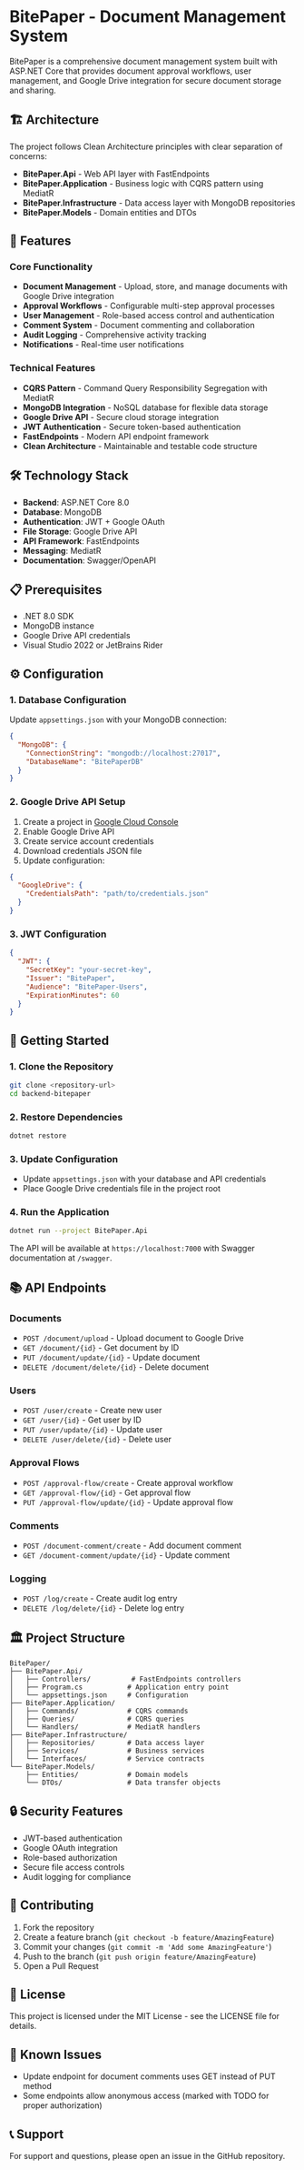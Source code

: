 # BitePaper - Document Management System

BitePaper is a comprehensive document management system built with ASP.NET Core that provides document approval workflows, user management, and Google Drive integration for secure document storage and sharing.

## 🏗️ Architecture

The project follows Clean Architecture principles with clear separation of concerns:

- **BitePaper.Api** - Web API layer with FastEndpoints
- **BitePaper.Application** - Business logic with CQRS pattern using MediatR
- **BitePaper.Infrastructure** - Data access layer with MongoDB repositories
- **BitePaper.Models** - Domain entities and DTOs

## 🚀 Features

### Core Functionality
- **Document Management** - Upload, store, and manage documents with Google Drive integration
- **Approval Workflows** - Configurable multi-step approval processes
- **User Management** - Role-based access control and authentication
- **Comment System** - Document commenting and collaboration
- **Audit Logging** - Comprehensive activity tracking
- **Notifications** - Real-time user notifications

### Technical Features
- **CQRS Pattern** - Command Query Responsibility Segregation with MediatR
- **MongoDB Integration** - NoSQL database for flexible data storage
- **Google Drive API** - Secure cloud storage integration
- **JWT Authentication** - Secure token-based authentication
- **FastEndpoints** - Modern API endpoint framework
- **Clean Architecture** - Maintainable and testable code structure

## 🛠️ Technology Stack

- **Backend**: ASP.NET Core 8.0
- **Database**: MongoDB
- **Authentication**: JWT + Google OAuth
- **File Storage**: Google Drive API
- **API Framework**: FastEndpoints
- **Messaging**: MediatR
- **Documentation**: Swagger/OpenAPI

## 📋 Prerequisites

- .NET 8.0 SDK
- MongoDB instance
- Google Drive API credentials
- Visual Studio 2022 or JetBrains Rider

## ⚙️ Configuration

### 1. Database Configuration
Update `appsettings.json` with your MongoDB connection:

```json
{
  "MongoDB": {
    "ConnectionString": "mongodb://localhost:27017",
    "DatabaseName": "BitePaperDB"
  }
}
```

### 2. Google Drive API Setup
1. Create a project in [Google Cloud Console](https://console.cloud.google.com)
2. Enable Google Drive API
3. Create service account credentials
4. Download credentials JSON file
5. Update configuration:

```json
{
  "GoogleDrive": {
    "CredentialsPath": "path/to/credentials.json"
  }
}
```

### 3. JWT Configuration
```json
{
  "JWT": {
    "SecretKey": "your-secret-key",
    "Issuer": "BitePaper",
    "Audience": "BitePaper-Users",
    "ExpirationMinutes": 60
  }
}
```

## 🚀 Getting Started

### 1. Clone the Repository
```bash
git clone <repository-url>
cd backend-bitepaper
```

### 2. Restore Dependencies
```bash
dotnet restore
```

### 3. Update Configuration
- Update `appsettings.json` with your database and API credentials
- Place Google Drive credentials file in the project root

### 4. Run the Application
```bash
dotnet run --project BitePaper.Api
```

The API will be available at `https://localhost:7000` with Swagger documentation at `/swagger`.

## 📚 API Endpoints

### Documents
- `POST /document/upload` - Upload document to Google Drive
- `GET /document/{id}` - Get document by ID
- `PUT /document/update/{id}` - Update document
- `DELETE /document/delete/{id}` - Delete document

### Users
- `POST /user/create` - Create new user
- `GET /user/{id}` - Get user by ID
- `PUT /user/update/{id}` - Update user
- `DELETE /user/delete/{id}` - Delete user

### Approval Flows
- `POST /approval-flow/create` - Create approval workflow
- `GET /approval-flow/{id}` - Get approval flow
- `PUT /approval-flow/update/{id}` - Update approval flow

### Comments
- `POST /document-comment/create` - Add document comment
- `GET /document-comment/update/{id}` - Update comment

### Logging
- `POST /log/create` - Create audit log entry
- `DELETE /log/delete/{id}` - Delete log entry

## 🏛️ Project Structure

```
BitePaper/
├── BitePaper.Api/
│   ├── Controllers/          # FastEndpoints controllers
│   ├── Program.cs           # Application entry point
│   └── appsettings.json     # Configuration
├── BitePaper.Application/
│   ├── Commands/            # CQRS commands
│   ├── Queries/             # CQRS queries
│   └── Handlers/            # MediatR handlers
├── BitePaper.Infrastructure/
│   ├── Repositories/        # Data access layer
│   ├── Services/            # Business services
│   └── Interfaces/          # Service contracts
└── BitePaper.Models/
    ├── Entities/            # Domain models
    └── DTOs/                # Data transfer objects
```

## 🔒 Security Features

- JWT-based authentication
- Google OAuth integration
- Role-based authorization
- Secure file access controls
- Audit logging for compliance

## 🤝 Contributing

1. Fork the repository
2. Create a feature branch (`git checkout -b feature/AmazingFeature`)
3. Commit your changes (`git commit -m 'Add some AmazingFeature'`)
4. Push to the branch (`git push origin feature/AmazingFeature`)
5. Open a Pull Request

## 📄 License

This project is licensed under the MIT License - see the LICENSE file for details.

## 🐛 Known Issues

- Update endpoint for document comments uses GET instead of PUT method
- Some endpoints allow anonymous access (marked with TODO for proper authorization)

## 📞 Support

For support and questions, please open an issue in the GitHub repository.
